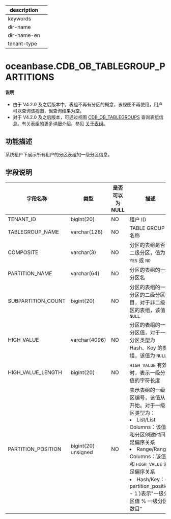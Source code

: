 |description||
|---|---|
|keywords||
|dir-name||
|dir-name-en||
|tenant-type||

# oceanbase.CDB_OB_TABLEGROUP_PARTITIONS

<main id="notice" type='explain'>
<h4>说明</h4>
<ul>
<li>由于 V4.2.0 及之后版本中，表组不再有分区的概念，该视图不再使用，用户可以查询该视图，但查询结果为空。</li>
<li>对于 V4.2.0 及之后版本，可通过视图 <a href="10000.oceanbase-cdb_ob_tablegroups-of-sys-tenant.md">CDB_OB_TABLEGROUPS</a> 查询表组信息。有关表组的更多详细介绍，参见 <a href="../../../300.database-object-management/100.manage-object-of-mysql-mode/400.manage-table-groups-of-mysql-mode/100.about-table-groups-of-mysql-mode.md">关于表组</a>。</li>
</ul>
</main>

## 功能描述

系统租户下展示所有租户的分区表组的一级分区信息。

## 字段说明

|        字段名称        |      类型       | 是否可以为 NULL |                                                                     描述                                                                      |
|--------------------|---------------|------------|---------------------------|
| TENANT_ID          | bigint(20)    | NO         | 租户 ID                                                    |
| TABLEGROUP_NAME    | varchar(128)  | NO         | TABLE GROUP 名称                                            |
| COMPOSITE          | varchar(3)    | NO         | 分区的表组是否为二级分区，值为 `YES` 或 `NO`                             |
| PARTITION_NAME     | varchar(64)   | NO         | 分区的表组的一级分区名                                              |
| SUBPARTITION_COUNT | bigint(20)    | NO         | 分区的表组的一级分区的二级分区数目，对于非二级分区的表组，该值为 `NULL`                  |
| HIGH_VALUE         | varchar(4096) | NO         | 分区的表组的一级分区值，对于一级分区类型为 Hash、Key 的表组，该值为 `NULL`            |
| HIGH_VALUE_LENGTH  | bigint(20)    | NO         | `HIGH_VALUE` 有效时，表示一级分区值的字符长度                              |
| PARTITION_POSITION | bigint(20) unsigned   | NO         | 表示表组的一级分区编号，该值从 1 开始。对于一级分区类型为： <li> List/List Columns：该值和分区创建时间满足偏序关系   <li> Range/Range Columns：该值和 `HIGH_VALUE` 满足偏序关系   <li> Hash/Key：( partition_position  - 1 )表示"一级分区值 % 一级分区数目"    |
